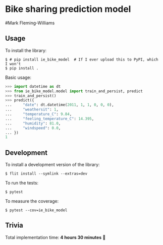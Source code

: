 # Bike sharing prediction model
#Mark Fleming-Williams
## Usage

To install the library:

```
$ # pip install ie_bike_model  # If I ever upload this to PyPI, which I won't
$ pip install .
```

Basic usage:

```python
>>> import datetime as dt
>>> from ie_bike_model.model import train_and_persist, predict
>>> train_and_persist()
>>> predict({
...     "date": dt.datetime(2011, 1, 1, 0, 0, 0),
...     "weathersit": 1,
...     "temperature_C": 9.84,
...     "feeling_temperature_C": 14.395,
...     "humidity": 81.0,
...     "windspeed": 0.0,
... })
1
```

## Development

To install a development version of the library:

```
$ flit install --symlink --extras=dev
```

To run the tests:

```
$ pytest
```

To measure the coverage:

```
$ pytest --cov=ie_bike_model
```

## Trivia

Total implementation time: **4 hours 30 minutes** 🏁

